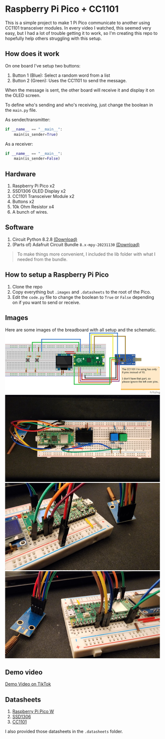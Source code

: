 # Raspberry Pi Pico + CC1101
This is a simple project to make 1 Pi Pico communicate to another using CC1101 transceiver modules.
In every video I watched, this seemed very easy, but I had a lot of trouble getting it to work, so I'm
creating this repo to hopefully help others struggling with this setup.

## How does it work
On one board I've setup two buttons:
1. Button 1 (Blue): Select a random word from a list
2. Button 2 (Green): Uses the CC1101 to send the message.

When the message is sent, the other board will receive it and display it on the OLED screen.

To define who's sending and who's receiving, just change the boolean in the `main.py` file.

As sender/transmitter:
```python
if __name__ == "__main__":
    main(is_sender=True)
```

As a receiver:
```python
if __name__ == "__main__":
    main(is_sender=False)
```


## Hardware
1. Raspberry Pi Pico x2
2. SSD1306 OLED Display x2
3. CC1101 Transceiver Module x2
4. Buttons x2
5. 10k Ohm Resistor x4
6. A bunch of wires.


## Software
1. Circuit Python 8.2.8 [(Download)](https://downloads.circuitpython.org/bin/raspberry_pi_pico_w/en_US/adafruit-circuitpython-raspberry_pi_pico_w-en_US-8.2.8.uf2)
2. (Parts of) Adafruit Circuit Bundle `8.x-mpy-20231130`  [(Download)](https://objects.githubusercontent.com/github-production-release-asset-2e65be/72229984/402c4145-2d91-4b36-9611-dac865fb0de2?X-Amz-Algorithm=AWS4-HMAC-SHA256&X-Amz-Credential=AKIAIWNJYAX4CSVEH53A%2F20231201%2Fus-east-1%2Fs3%2Faws4_request&X-Amz-Date=20231201T031457Z&X-Amz-Expires=300&X-Amz-Signature=db471f36a0e5b022c78e886ed9d0621814de1b8410e3d676b6b30316f6d4938a&X-Amz-SignedHeaders=host&actor_id=28983571&key_id=0&repo_id=72229984&response-content-disposition=attachment%3B%20filename%3Dadafruit-circuitpython-bundle-8.x-mpy-20231130.zip&response-content-type=application%2Foctet-stream)

> To make things more convenient, I included the lib folder with what I needed from the bundle.


## How to setup a Raspberry Pi Pico
1. Clone the repo
2. Copy everything but `.images` and `.datasheets` to the root of the Pico.
3. Edit the `code.py` file to change the boolean to `True` or `False` depending on if you want to send or receive.


## Images
Here are some images of the breadboard with all setup and the schematic.
![Schematic](.images/board_schematic.png)
![Board Overview](.images/board_overview.jpeg)
![Board CC1101 POV 1](.images/board_cc1101_pov1.jpeg)
![Board CC1101 POV 2](.images/board_cc1101_pov2.jpeg)


## Demo video

[Demo Video on TikTok](https://vm.tiktok.com/ZM6RJtgdC/)


## Datasheets
1. [Raspberry Pi Pico W](https://datasheets.raspberrypi.com/picow/pico-w-datasheet.pdf)
2. [SSD1306](https://cdn-shop.adafruit.com/datasheets/SSD1306.pdf)
3. [CC1101](https://www.ti.com/lit/ds/symlink/cc1101.pdf?ts=1638329135087&ref_url=https%253A%252F%252Fwww.google.com%252F)

I also provided those datasheets in the `.datasheets` folder.
